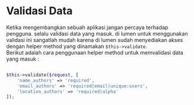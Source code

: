 # Validasi Data
Ketika mengembangkan sebuah aplikasi jangan percaya terhadap pengguna. selalu validasi data yang masuk. di lumen untuk menggunakan validasi ini sangatlah mudah karena di lumen sudah menyediakan akses dengan helper method yang dinamakan `$this->validate`.  
Berikut adalah cara penggunaan helper method untuk memvalidasi data yang masuk :  
```php

$this->validate($request, [
    'name_authors' => 'required',
    'email_authors' => 'required|email|unique:users',
    'location_authors' => 'required|alpha'
]);

```